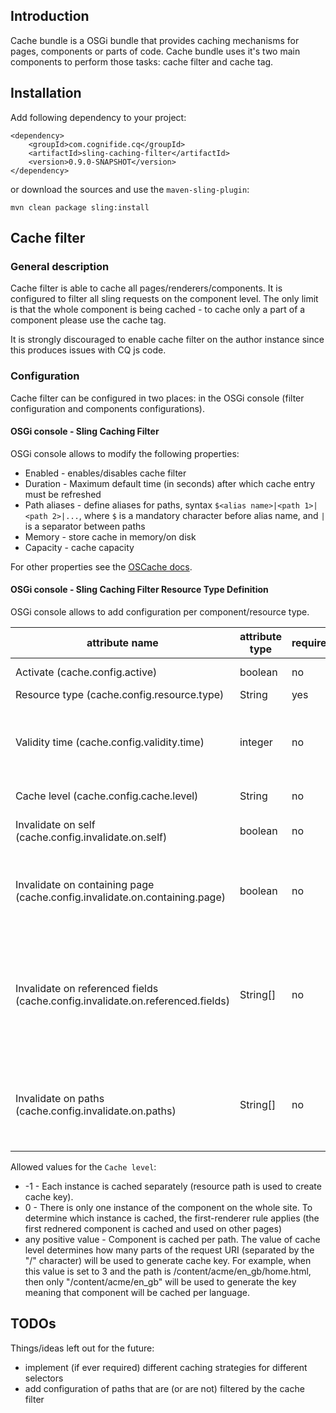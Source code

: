 ## Introduction

Cache bundle is a OSGi bundle that provides caching mechanisms for pages, components or parts of code. Cache bundle uses it's two main components to perform those tasks: cache filter and cache tag.

## Installation

Add following dependency to your project:

    <dependency>
        <groupId>com.cognifide.cq</groupId>
        <artifactId>sling-caching-filter</artifactId>
        <version>0.9.0-SNAPSHOT</version>
    </dependency>

or download the sources and use the `maven-sling-plugin`:

    mvn clean package sling:install

## Cache filter

### General description

Cache filter is able to cache all pages/renderers/components. It is configured to filter all sling requests on the component level. The only limit is that the whole component is being cached - to cache only a part of a component please use the cache tag.

It is strongly discouraged to enable cache filter on the author instance since this produces issues with CQ js code.

### Configuration

Cache filter can be configured in two places: in the OSGi console (filter configuration and components configurations).

#### OSGi console - Sling Caching Filter

OSGi console allows to modify the following properties:

* Enabled - enables/disables cache filter
* Duration - Maximum default time (in seconds) after which cache entry must be refreshed
* Path aliases - define aliases for paths, syntax ```$<alias name>|<path 1>|<path 2>|...```, where ```$``` is a mandatory character before alias name, and ```|``` is a separator between paths
* Memory - store cache in memory/on disk
* Capacity - cache capacity

For other properties see the [OSCache docs](http://svn.apache.org/repos/asf/db/ojb/trunk/src/config/oscache.properties).

#### OSGi console - Sling Caching Filter Resource Type Definition

OSGi console allows to add configuration per component/resource type.

| attribute name                   | attribute type | required | description | default value |
| -------------------------------  | -------------- | -------- | ----------- | ------------- |
| Activate (cache.config.active) | boolean | no | enables/disables caching of given component | false |
| Resource type (cache.config.resource.type) | String | yes | component resource type | -1 |
| Validity time (cache.config.validity.time) | integer | no | specifies cache entry validity time (in seconds) | duration property read from the OSGi console |
| Cache level (cache.config.cache.level) | String | no | specifies the level of component caching | -1 |
| Invalidate on self (cache.config.invalidate.on.self) | boolean | no | when set to true cached instance will be refreshed if it has been changed | true |
| Invalidate on containing page (cache.config.invalidate.on.containing.page) | boolean | no | when set to true cached instance will be refreshed when something will change on page containing cached instance | true |
| Invalidate on referenced fields (cache.config.invalidate.on.referenced.fields) | String[] | no       | List of component fields that store links to content/configuration/etc. pages. Links from those fields are loaded and each content change inside nodes pointed to by those links will invalidate cache of the current component | empty list |
| Invalidate on paths (cache.config.invalidate.on.paths) | String[] | no | List of paths (regular expressions). If a path of any changed JCR node matches any path from the list then the cache of the current component is invalidated | empty list |

Allowed values for the `Cache level`:

* -1 - Each instance is cached separately (resource path is used to create cache key).
* 0 - There is only one instance of the component on the whole site. To determine which instance is cached, the first-renderer rule applies (the first rednered component is cached and used on other pages)
* any positive value - Component is cached per path. The value of cache level determines how many parts of the request URI (separated by the "/" character) will be used to generate cache key. For example, when this value is set to 3 and the path is /content/acme/en_gb/home.html, then only "/content/acme/en_gb" will be used to generate the key meaning that component will be cached per language.

## TODOs

Things/ideas left out for the future:
* implement (if ever required) different caching strategies for different selectors
* add configuration of paths that are (or are not) filtered by the cache filter